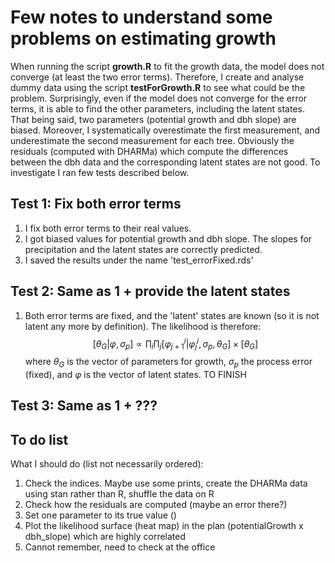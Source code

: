 # Few notes to understand some problems on estimating growth
When running the script **growth.R** to fit the growth data, the model does not converge (at least the two error terms). Therefore, I create and analyse dummy data using the script **testForGrowth.R** to see what could be the problem. Surprisingly, even if the model does not converge for the error terms, it is able to find the other parameters, including the latent states. That being said, two parameters (potential growth and dbh slope) are biased. Moreover, I systematically overestimate the first measurement, and underestimate the second measurement for each tree. Obviously the residuals (computed with DHARMa) which compute the differences between the dbh data and the corresponding latent states are not good. To investigate I ran few tests described below.

## Test 1: Fix both error terms
1. I fix both error terms to their real values.
2. I got biased values for potential growth and dbh slope. The slopes for precipitation and the latent states are correctly predicted.
3. I saved the results under the name 'test_errorFixed.rds'

## Test 2: Same as 1 + provide the latent states
1. Both error terms are fixed, and the 'latent' states are known (so it is not latent any more by definition). The likelihood is therefore:
$$ [\theta_G | \varphi, \sigma_p] \propto \prod_i \prod_j [\varphi_{j + 1}^i | \varphi_j^i, \sigma_p, \theta_G] \times [\theta_G] $$
where $\theta_G$ is the vector of parameters for growth, $\sigma_p$ the process error (fixed), and $\varphi$ is the vector of latent states. TO FINISH

## Test 3: Same as 1 + ???

## To do list
What I should do (list not necessarily ordered):
1. Check the indices. Maybe use some prints, create the DHARMa data using stan rather than R, shuffle the data on R
2. Check how the residuals are computed (maybe an error there?)
3. Set one parameter to its true value ()
4. Plot the likelihood surface (heat map) in the plan (potentialGrowth x dbh_slope) which are highly correlated
5. Cannot remember, need to check at the office
